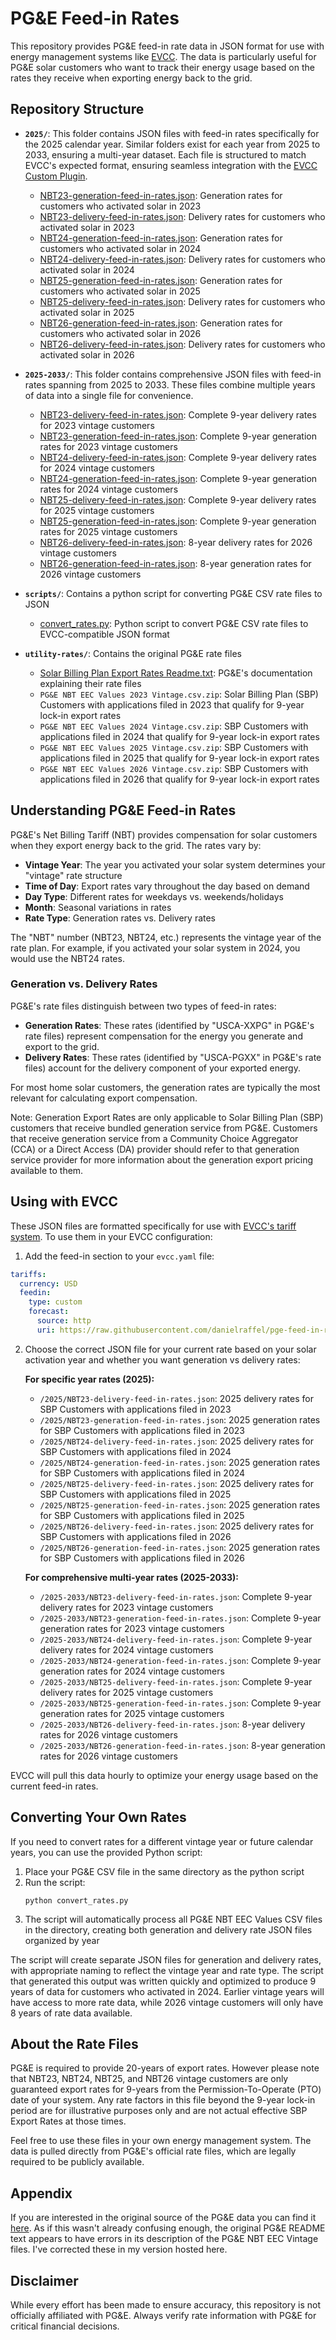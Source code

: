 # PG&E Feed-in Rates

This repository provides PG&E feed-in rate data in JSON format for use with energy management systems like [EVCC](https://evcc.io). The data is particularly useful for PG&E solar customers who want to track their energy usage based on the rates they receive when exporting energy back to the grid.

## Repository Structure

- **`2025/`**: This folder contains JSON files with feed-in rates specifically for the 2025 calendar year. Similar folders exist for each year from 2025 to 2033, ensuring a multi-year dataset. Each file is structured to match EVCC's expected format, ensuring seamless integration with the [EVCC Custom Plugin](https://docs.evcc.io/en/docs/tariffs#custom-plugin).
  - [NBT23-generation-feed-in-rates.json](2025/NBT23-generation-feed-in-rates.json): Generation rates for customers who activated solar in 2023
  - [NBT23-delivery-feed-in-rates.json](2025/NBT23-delivery-feed-in-rates.json): Delivery rates for customers who activated solar in 2023
  - [NBT24-generation-feed-in-rates.json](2025/NBT24-generation-feed-in-rates.json): Generation rates for customers who activated solar in 2024
  - [NBT24-delivery-feed-in-rates.json](2025/NBT24-delivery-feed-in-rates.json): Delivery rates for customers who activated solar in 2024
  - [NBT25-generation-feed-in-rates.json](2025/NBT25-generation-feed-in-rates.json): Generation rates for customers who activated solar in 2025
  - [NBT25-delivery-feed-in-rates.json](2025/NBT25-delivery-feed-in-rates.json): Delivery rates for customers who activated solar in 2025
  - [NBT26-generation-feed-in-rates.json](2025/NBT26-generation-feed-in-rates.json): Generation rates for customers who activated solar in 2026
  - [NBT26-delivery-feed-in-rates.json](2025/NBT26-delivery-feed-in-rates.json): Delivery rates for customers who activated solar in 2026

- **`2025-2033/`**: This folder contains comprehensive JSON files with feed-in rates spanning from 2025 to 2033. These files combine multiple years of data into a single file for convenience.
  - [NBT23-delivery-feed-in-rates.json](2025-2033/NBT23-delivery-feed-in-rates.json): Complete 9-year delivery rates for 2023 vintage customers
  - [NBT23-generation-feed-in-rates.json](2025-2033/NBT23-generation-feed-in-rates.json): Complete 9-year generation rates for 2023 vintage customers
  - [NBT24-delivery-feed-in-rates.json](2025-2033/NBT24-delivery-feed-in-rates.json): Complete 9-year delivery rates for 2024 vintage customers
  - [NBT24-generation-feed-in-rates.json](2025-2033/NBT24-generation-feed-in-rates.json): Complete 9-year generation rates for 2024 vintage customers
  - [NBT25-delivery-feed-in-rates.json](2025-2033/NBT25-delivery-feed-in-rates.json): Complete 9-year delivery rates for 2025 vintage customers
  - [NBT25-generation-feed-in-rates.json](2025-2033/NBT25-generation-feed-in-rates.json): Complete 9-year generation rates for 2025 vintage customers
  - [NBT26-delivery-feed-in-rates.json](2025-2033/NBT26-delivery-feed-in-rates.json): 8-year delivery rates for 2026 vintage customers
  - [NBT26-generation-feed-in-rates.json](2025-2033/NBT26-generation-feed-in-rates.json): 8-year generation rates for 2026 vintage customers

- **`scripts/`**: Contains a python script for converting PG&E CSV rate files to JSON
  - [convert_rates.py](scripts/convert_rates.py): Python script to convert PG&E CSV rate files to EVCC-compatible JSON format

- **`utility-rates/`**: Contains the original PG&E rate files
  - [Solar Billing Plan Export Rates Readme.txt](https://github.com/danielraffel/pge-feed-in-rates/blob/main/utililty-rates/Solar%20Billing%20Plan%20Export%20Rates%20Readme.txt): PG&E's documentation explaining their rate files
  - `PG&E NBT EEC Values 2023 Vintage.csv.zip`: Solar Billing Plan (SBP) Customers with applications filed in 2023 that qualify for 9-year lock-in export rates
  - `PG&E NBT EEC Values 2024 Vintage.csv.zip`: SBP Customers with applications filed in 2024 that qualify for 9-year lock-in export rates
  - `PG&E NBT EEC Values 2025 Vintage.csv.zip`: SBP Customers with applications filed in 2025 that qualify for 9-year lock-in export rates
  - `PG&E NBT EEC Values 2026 Vintage.csv.zip`: SBP Customers with applications filed in 2026 that qualify for 9-year lock-in export rates

## Understanding PG&E Feed-in Rates

PG&E's Net Billing Tariff (NBT) provides compensation for solar customers when they export energy back to the grid. The rates vary by:

- **Vintage Year**: The year you activated your solar system determines your "vintage" rate structure
- **Time of Day**: Export rates vary throughout the day based on demand
- **Day Type**: Different rates for weekdays vs. weekends/holidays
- **Month**: Seasonal variations in rates
- **Rate Type**: Generation rates vs. Delivery rates

The "NBT" number (NBT23, NBT24, etc.) represents the vintage year of the rate plan. For example, if you activated your solar system in 2024, you would use the NBT24 rates.

### Generation vs. Delivery Rates

PG&E's rate files distinguish between two types of feed-in rates:

- **Generation Rates**: These rates (identified by "USCA-XXPG" in PG&E's rate files) represent compensation for the energy you generate and export to the grid.
- **Delivery Rates**: These rates (identified by "USCA-PGXX" in PG&E's rate files) account for the delivery component of your exported energy.

For most home solar customers, the generation rates are typically the most relevant for calculating export compensation.

Note: Generation Export Rates are only applicable to Solar Billing Plan (SBP) customers that receive bundled generation service from PG&E. Customers that receive generation service from a Community Choice Aggregator (CCA) or a Direct Access (DA) provider should refer to that generation service provider for more information about the generation export pricing available to them.

## Using with EVCC

These JSON files are formatted specifically for use with [EVCC's tariff system](https://docs.evcc.io/en/docs/tariffs). To use them in your EVCC configuration:

1. Add the feed-in section to your `evcc.yaml` file:

```yaml
tariffs:
  currency: USD
  feedin:
    type: custom
    forecast:
      source: http
      uri: https://raw.githubusercontent.com/danielraffel/pge-feed-in-rates/refs/heads/main/2025/NBT24-generation-feed-in-rates.json
```

2. Choose the correct JSON file for your current rate based on your solar activation year and whether you want generation vs delivery rates:
   
   **For specific year rates (2025):**
   * `/2025/NBT23-delivery-feed-in-rates.json`: 2025 delivery rates for SBP Customers with applications filed in 2023
   * `/2025/NBT23-generation-feed-in-rates.json`: 2025 generation rates for SBP Customers with applications filed in 2023
   * `/2025/NBT24-delivery-feed-in-rates.json`: 2025 delivery rates for SBP Customers with applications filed in 2024
   * `/2025/NBT24-generation-feed-in-rates.json`: 2025 generation rates for SBP Customers with applications filed in 2024
   * `/2025/NBT25-delivery-feed-in-rates.json`: 2025 delivery rates for SBP Customers with applications filed in 2025
   * `/2025/NBT25-generation-feed-in-rates.json`: 2025 generation rates for SBP Customers with applications filed in 2025
   * `/2025/NBT26-delivery-feed-in-rates.json`: 2025 delivery rates for SBP Customers with applications filed in 2026
   * `/2025/NBT26-generation-feed-in-rates.json`: 2025 generation rates for SBP Customers with applications filed in 2026
   
   **For comprehensive multi-year rates (2025-2033):**
   * `/2025-2033/NBT23-delivery-feed-in-rates.json`: Complete 9-year delivery rates for 2023 vintage customers
   * `/2025-2033/NBT23-generation-feed-in-rates.json`: Complete 9-year generation rates for 2023 vintage customers
   * `/2025-2033/NBT24-delivery-feed-in-rates.json`: Complete 9-year delivery rates for 2024 vintage customers
   * `/2025-2033/NBT24-generation-feed-in-rates.json`: Complete 9-year generation rates for 2024 vintage customers
   * `/2025-2033/NBT25-delivery-feed-in-rates.json`: Complete 9-year delivery rates for 2025 vintage customers
   * `/2025-2033/NBT25-generation-feed-in-rates.json`: Complete 9-year generation rates for 2025 vintage customers
   * `/2025-2033/NBT26-delivery-feed-in-rates.json`: 8-year delivery rates for 2026 vintage customers
   * `/2025-2033/NBT26-generation-feed-in-rates.json`: 8-year generation rates for 2026 vintage customers

EVCC will pull this data hourly to optimize your energy usage based on the current feed-in rates.

## Converting Your Own Rates

If you need to convert rates for a different vintage year or future calendar years, you can use the provided Python script:

1. Place your PG&E CSV file in the same directory as the python script
2. Run the script:
   ```
   python convert_rates.py
   ```
3. The script will automatically process all PG&E NBT EEC Values CSV files in the directory, creating both generation and delivery rate JSON files organized by year

The script will create separate JSON files for generation and delivery rates, with appropriate naming to reflect the vintage year and rate type. The script that generated this output was written quickly and optimized to produce 9 years of data for customers who activated in 2024. Earlier vintage years will have access to more rate data, while 2026 vintage customers will only have 8 years of rate data available.

## About the Rate Files

PG&E is required to provide 20-years of export rates. However please note that NBT23, NBT24, NBT25, and NBT26 vintage customers are only guaranteed export rates for 9-years from the Permission-To-Operate (PTO) date of your system. Any rate factors in this file beyond the 9-year lock-in period are for illustrative purposes only and are not actual effective SBP Export Rates at those times. 

Feel free to use these files in your own energy management system. The data is pulled directly from PG&E's official rate files, which are legally required to be publicly available.

## Appendix

If you are interested in the original source of the PG&E data you can find it [here](https://www.pge.com/assets/pge/docs/vanities/PGE-Solar-Billing-Plan-Export-Rates.zip). As if this wasn't already confusing enough, the original PG&E README text appears to have errors in its description of the PG&E NBT EEC Vintage files. I've corrected these in my version hosted here.

## Disclaimer

While every effort has been made to ensure accuracy, this repository is not officially affiliated with PG&E. Always verify rate information with PG&E for critical financial decisions.
